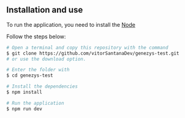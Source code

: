 ## Installation and use

To run the application, you need to install the [Node](https://nodejs.org/en/)

Follow the steps below:

```bash
# Open a terminal and copy this repository with the command
$ git clone https://github.com/vitorSantanaDev/genezys-test.git
# or use the download option.

# Enter the folder with
$ cd genezys-test

# Install the dependencies
$ npm install

# Run the application
$ npm run dev
```
